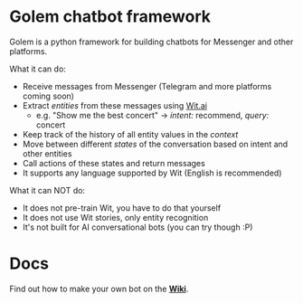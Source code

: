 # Golem chatbot framework

Golem is a python framework for building chatbots for Messenger and other platforms.

What it can do:
- Receive messages from Messenger (Telegram and more platforms coming soon)
- Extract *entities* from these messages using [Wit.ai](http://wit.ai)
  - e.g. "Show me the best concert" -> *intent:* recommend, *query:* concert
- Keep track of the history of all entity values in the *context*
- Move between different *states* of the conversation based on intent and other entities
- Call actions of these states and return messages
- It supports any language supported by Wit (English is recommended)

What it can NOT do:
- It does not pre-train Wit, you have to do that yourself
- It does not use Wit stories, only entity recognition
- It's not built for AI conversational bots (you can try though :P)

# Docs

Find out how to make your own bot on the **[Wiki](https://github.com/prihoda/golem/wiki)**.
